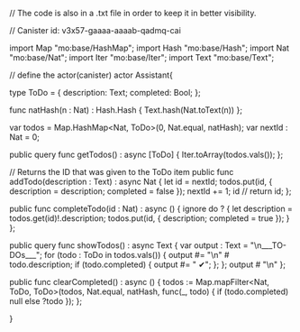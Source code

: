 // The code is also in a .txt file in order to keep it in better visibility.

// Canister id: v3x57-gaaaa-aaaab-qadmq-cai

import Map "mo:base/HashMap";
import Hash "mo:base/Hash";
import Nat "mo:base/Nat";
import Iter "mo:base/Iter";
import Text "mo:base/Text";

// define the actor(canister)
actor Assistant{

  type ToDo = {
    description: Text;
    completed: Bool;
  };

  func natHash(n : Nat) : Hash.Hash { 
    Text.hash(Nat.toText(n))
  };

  var todos = Map.HashMap<Nat, ToDo>(0, Nat.equal, natHash);
  var nextId : Nat = 0;

  public query func getTodos() : async [ToDo] {
    Iter.toArray(todos.vals());
  };

  // Returns the ID that was given to the ToDo item
  public func addTodo(description : Text) : async Nat {
    let id = nextId;
    todos.put(id, { description = description; completed = false });
    nextId += 1;
    id // return id;
  };

  public func completeTodo(id : Nat) : async () {
    ignore do ? {
      let description = todos.get(id)!.description;
      todos.put(id, { description; completed = true });
    }
  };

  public query func showTodos() : async Text {
    var output : Text = "\n___TO-DOs___";
    for (todo : ToDo in todos.vals()) {
      output #= "\n" # todo.description;
      if (todo.completed) { output #= " ✔"; };
    };
    output # "\n"
  };

  public func clearCompleted() : async () {
    todos := Map.mapFilter<Nat, ToDo, ToDo>(todos, Nat.equal, natHash, 
              func(_, todo) { if (todo.completed) null else ?todo });
  };

}
